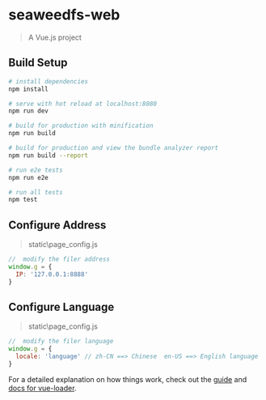 # seaweedfs-web

> A Vue.js project

## Build Setup

``` bash
# install dependencies
npm install

# serve with hot reload at localhost:8080
npm run dev

# build for production with minification
npm run build

# build for production and view the bundle analyzer report
npm run build --report

# run e2e tests
npm run e2e

# run all tests
npm test
```

## Configure Address
> static\page_config.js
``` javascript
//  modify the filer address
window.g = {
  IP: '127.0.0.1:8888'
}
```

## Configure Language
>static\page_config.js
``` javascript
//  modify the filer language
window.g = {
  locale: 'language' // zh-CN ==> Chinese  en-US ==> English language
}
```

For a detailed explanation on how things work, check out the [guide](http://vuejs-templates.github.io/webpack/) and [docs for vue-loader](http://vuejs.github.io/vue-loader).
